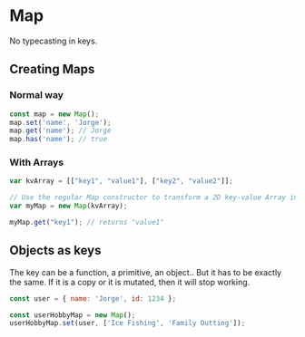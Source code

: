 # Map

No typecasting in keys.

## Creating Maps

### Normal way

```javascript
const map = new Map();
map.set('name', 'Jorge');
map.get('name'); // Jorge
map.has('name'); // true
```

### With Arrays

```javascript
var kvArray = [["key1", "value1"], ["key2", "value2"]];

// Use the regular Map constructor to transform a 2D key-value Array into a map
var myMap = new Map(kvArray);

myMap.get("key1"); // returns "value1"
```

## Objects as keys
The key can be a function, a primitive, an object.. 
But it has to be exactly the same. If it is a copy or it is mutated, then it will stop working.

```javascript
const user = { name: 'Jorge', id: 1234 };

const userHobbyMap = new Map();
userHobbyMap.set(user, ['Ice Fishing', 'Family Outting']);
```
